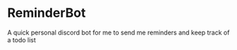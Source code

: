 # ReminderBot
A quick personal discord bot for me to send me reminders and keep track of a todo list
